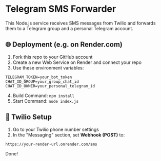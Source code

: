 # Telegram SMS Forwarder

This Node.js service receives SMS messages from Twilio and forwards them to a Telegram group and a personal Telegram account.

## 🌐 Deployment (e.g. on Render.com)

1. Fork this repo to your GitHub account
2. Create a new Web Service on Render and connect your repo
3. Use these environment variables:

```
TELEGRAM_TOKEN=your_bot_token
CHAT_ID_GROUP=your_group_chat_id
CHAT_ID_OWNER=your_personal_telegram_id
```

4. Build Command: `npm install`
5. Start Command: `node index.js`

## 📩 Twilio Setup

1. Go to your Twilio phone number settings
2. In the "Messaging" section, set **Webhook (POST)** to:

```
https://your-render-url.onrender.com/sms
```

Done!